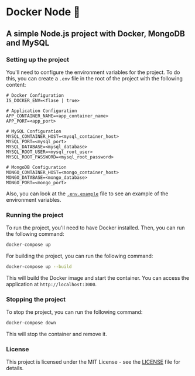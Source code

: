 # Docker Node 🐳

## A simple Node.js project with Docker, MongoDB and MySQL

### Setting up the project

You'll need to configure the environment variables for the project. To do this, you can create a `.env` file in the root of the project with the following content:

```env
# Docker Configuration
IS_DOCKER_ENV=<flase | true>

# Application Configuration
APP_CONTAINER_NAME=<app_container_name>
APP_PORT=<app_port>

# MySQL Configuration
MYSQL_CONTAINER_HOST=<mysql_container_host>
MYSQL_PORT=<mysql_port>
MYSQL_DATABASE=<mysql_database>
MYSQL_ROOT_USER=<mysql_root_user>
MYSQL_ROOT_PASSWORD=<mysql_root_password>

# MongoDB Configuration
MONGO_CONTAINER_HOST=<mongo_container_host>
MONGO_DATABASE=<mongo_database>
MONGO_PORT=<mongo_port>
```

Also, you can look at the [`.env.example`](.env.example) file to see an example of the environment variables.

### Running the project

To run the project, you'll need to have Docker installed. Then, you can run the following command:

```bash
docker-compose up
```

For building the project, you can run the following command:

```bash
docker-compose up --build
```

This will build the Docker image and start the container. You can access the application at `http://localhost:3000`.

### Stopping the project

To stop the project, you can run the following command:

```bash
docker-compose down
```

This will stop the container and remove it.

### License

This project is licensed under the MIT License - see the [LICENSE](LICENSE) file for details.
